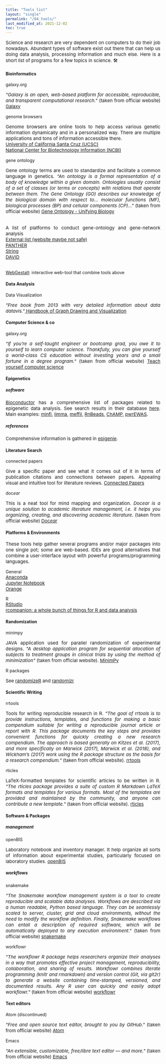 ```yaml
---
title: "Tools list"
layout: "single"
permalink: "/04_tools/"
last_modified_at: 2021-12-02
toc: true
---
```



<p style="font-size:15px" align="justify">
Science and research are very dependent on computers to do their job nowadays. Abundant types of software exist out there that can help us doing data analysis, processing information and much else. Here is a short list of programs for a few topics in science. 🛠
</p>


#### Bioinformatics
galaxy.org
<p style="font-size:15px" align="justify">
<em>"Galaxy is an open, web-based platform for accessible, reproducible, and transparent computational research."</em> (taken from official  website) <a href="https://galaxyproject.org/">Galaxy</a>
</p>

genome browsers
<p style="font-size:15px" align="justify">
Genome browsers are online tools to help access various genetic information dynamically  and in a personalized way. There are multiple applications and tons of information accessible  there.
<br><a href="https://genome-euro.ucsc.edu/">University of California Santa Cruz (UCSC)</a>
<br><a href="https://www.ncbi.nlm.nih.gov/genome/gdv/">National Center for Biotechnology Information (NCBI)</a>
</p>

gene ontology
<p style="font-size:15px" align="justify">
Gene ontology terms are used to standardize and facilitate a common language in genetics. <em>"An ontology is a formal representation of a body of knowledge within a given domain. Ontologies usually consist of a set of classes (or terms or concepts) with relations that operate between them. The Gene Ontology (GO) describes our knowledge of the biological domain with respect to... molecular functions (MF), biological processes (BP) and cellular components (CP)..."</em> (taken from official  website) <a href="http://geneontology.org/">Gene Ontology - Unifying Biology</a>
</p>

<p style="font-size:15px" align="justify">
<br>A list of platforms to conduct gene-ontology and gene-network analysis
<br><a href="http://www-legacy.geneontology.org/GO.tools_by_type.browser.shtml">External list (website maybe not safe)</a>
<br><a href="http://www.pantherdb.org/">PANTHER</a>
<br><a href="https://string-db.org/">String</a>
<br><a href="https://david.ncifcrf.gov/">DAVID</a>

<br><a href="http://www.webgestalt.org">WebGestalt</a>: interactive web-tool that combine tools above
</p>

#### Data Analysis
Data Visualization
<p style="font-size:15px" align="justify">
<em>"Free book from 2013 with very detailed information about data datavis."</em><a href="https://cs.brown.edu/people/rtamassi/gdhandbook/"> Handbook of Graph Drawing and Visualization</a>
</p>

#### Computer Science & co
galaxy.org
<p style="font-size:15px" align="justify">
<em>"If you’re a self-taught engineer or bootcamp grad, you owe it to yourself to learn computer science. Thankfully, you can give yourself a world-class CS education without investing years and a small fortune in a degree program."</em> (taken from official  website) <a href="https://teachyourselfcs.com/">Teach yourself computer science</a>
</p>

#### Epigenetics
##### software
<p style="font-size:15px" align="justify">
<a href="https://bioconductor.org/">Bioconductor</a> has a comprehensive list of packages related to epigenetic data analysis. See search results in their database <a href="https://bioconductor.org/help/search/index.html?q=epigenetics/">here</a>. Main examples:
<a href="https://pubmed.ncbi.nlm.nih.gov/24478339/">minfi</a>,
<a href="https://academic.oup.com/nar/article/43/7/e47/2414268">limma</a>,
<a href="https://academic.oup.com/bioinformatics/article/34/23/3983/5042224">meffil</a>,
<a href="https://rnbeads.org/index.html">RnBeads</a>,
<a href="https://academic.oup.com/bioinformatics/article/33/24/3982/4082274">ChAMP</a>,
<a href="https://bmcbioinformatics.biomedcentral.com/articles/10.1186/s12859-019-2804-7">pwrEWAS</a>.
</p>

##### references
<p style="font-size:15px" align="justify">
Comprehensive information is gathered in <a href="https://epigenie.com/epigenetic-tools-and-databases/">epigenie</a>.
</p>

#### Literature Search
connected papers
<p style="font-size:15px" align="justify">
Give a specific paper and see what it comes out of it in terms of publication citations and connections between papers. Appealing visual and intuitive tool for literature reviews. <a href="https://www.connectedpapers.com/">Connected Papers</a>
</p>

doc<em>ear</em>
<p style="font-size:15px" align="justify">
This is a neat tool for mind mapping and organization. <em>Docear is a unique solution to academic literature management, i.e. it helps you organizing, creating, and discovering academic literature.</em> (taken from official  website) <a href="https://docear.com/">Doc<em>ear</em></a>
</p>

#### Platforms & Environments
<p style="font-size:15px" align="justify">
These tools help gather several programs and/or major packages into one single pot; some are web-based. IDEs are good alternatives that combine a user-interface layout with powerful programs/programming languages.
</p>

General
<br><a style="font-size:15px" href="https://www.anaconda.com/">Anaconda</a>
<br><a style="font-size:15px" href="https://jupyter.org/">Jupyter Notebook</a>
<br><a style="font-size:15px" href="https://orangedatamining.com/">Orange</a>

R
<br><a style="font-size:15px" href="https://www.rstudio.com/">RStudio</a>
<br><a style="font-size:15px" href="https://rcompanion.org/handbook/">rcompanion: a whole bunch of things for R and data analysis</a>

#### Randomization
minimpy
<p style="font-size:15px" align="justify">
JAVA application used for parallel randomization of experimental designs. <em>"A desktop application program for sequential allocation of subjects to treatment groups in clinical trials by using the method of minimization"</em> (taken from official website). <a href="https://sourceforge.net/projects/minimpy/#">MinimPy</a>
</p>

R packages
<p style="font-size:15px" align="justify">
See <a href="https://cran.r-project.org/web/packages/randomizeR/index.html">randomizeR</a> and <a href="https://cran.r-project.org/web/packages/randomizr/">randomizr</a>
</p>

#### Scientific Writing
rrtools
<p style="font-size:15px" align="justify">
Tools for writing reproducible research in R. <em>"The goal of rrtools is to provide instructions, templates, and functions for making a basic compendium suitable for writing a reproducible journal article or report with R. This package documents the key steps and provides convenient functions for quickly creating a new research compendium. The approach is based generally on Kitzes et al. (2017), and more specifically on Marwick (2017), Marwick et al. (2018), and Wickham’s (2017) work using the R package structure as the basis for a research compendium."</em> (taken from official website). <a href="https://github.com/benmarwick/rrtools">rrtools</a>
</p>

rticles
<p style="font-size:15px" align="justify">
LaTeX-formatted templates for scientific articles to be written in R. <em>"The rticles package provides a suite of custom R Markdown LaTeX formats and templates for various formats. Most of the templates are provided and maintained by the community, and anyone can contribute a new template."</em> (taken from official website). <a href="https://cran.r-project.org/web/packages/rticles/index.html">rticles</a>
</p>

#### Software & Packages
##### management
openBIS
<p style="font-size:15px" align="justify">
Laboratory notebook and inventory manager. It help organize all sorts of information about experimental studies, particularly focused on laboratory studies. <a href="https://openbis.ch/">openBIS</a>
</p>

##### workflows
snakemake
<p style="font-size:15px" align="justify">
<em>"The Snakemake workflow management system is a tool to create reproducible and scalable data analyses. Workflows are described via a human readable, Python based language. They can be seamlessly scaled to server, cluster, grid and cloud environments, without the need to modify the workflow definition. Finally, Snakemake workflows can entail a description of required software, which will be automatically deployed to any execution environment."</em> (taken from official  website) <a href="https://snakemake.readthedocs.io/en/stable/">snakemake</a>
</p>

workflowr
<p style="font-size:15px" align="justify">
<em>"The workflowr R package helps researchers organize their analyses in a way that promotes effective project management, reproducibility, collaboration, and sharing of results. Workflowr combines literate programming (knitr and rmarkdown) and version control (Git, via git2r) to generate a website containing time-stamped, versioned, and documented results. Any R user can quickly and easily adopt workflowr."</em> (taken from official  website) <a href="https://jdblischak.github.io/workflowr/">workflowr</a>
</p>

#### Text editors
Atom (discontinued)
<p style="font-size:15px" align="justify">
<em>"Free and open source text editor, brought to you by GitHub."</em> (taken from official  website) <a href="https://atom-editor.cc/">Atom</a>
</p>

Emacs
<p style="font-size:15px" align="justify">
<em>"An extensible, customizable, free/libre text editor — and more."</em> (taken from official  website) <a href="https://www.gnu.org/software/emacs/">Emacs</a>
</p>
